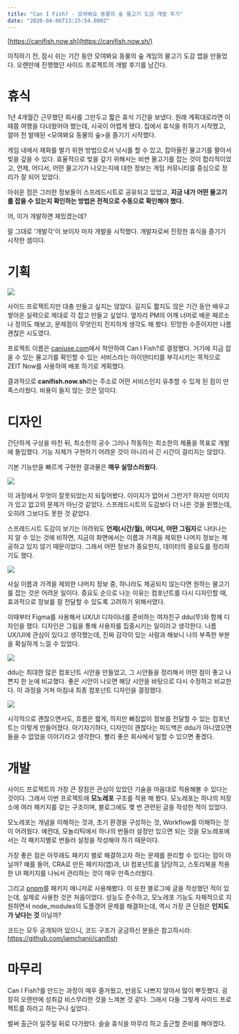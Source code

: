 ```yaml
---
title: "Can I Fish? - 모여봐요 동물의 숲 물고기 도감 개발 후기"
date: "2020-04-06T13:25:54.000Z"
---
```


[https://canifish.now.sh](https://canifish.now.sh/)

이직하기 전, 잠시 쉬는 기간 동안 모여봐요 동물의 숲 게임의 물고기 도감 앱을 만들었다. 오랜만에 진행했던 사이드 프로젝트의 개발 후기를 남긴다.

# 휴식

1년 4개월간 근무했던 회사를 그만두고 짧은 휴식 기간을 보냈다. 원래 계획대로라면 이때쯤 여행을 다녀왔어야 했는데, 시국이 어렵게 됐다. 집에서 휴식을 취하기 시작했고, 얼마 전 발매된 <모여봐요 동물의 숲>을 즐기기 시작했다.

게임 내에서 재화를 벌기 위한 방법으로서 낚시를 할 수 있고, 잡아올린 물고기를 팔아서 빚을 갚을 수 있다. 효율적으로 빚을 갚기 위해서는 비싼 물고기를 잡는 것이 합리적이었고, 언제, 어디서, 어떤 물고기가 나오는지에 대한 정보는 게임 커뮤니티를 중심으로 정리가 잘 되어 있었다.

아쉬운 점은 그러한 정보들이 스프레드시트로 공유되고 있었고, **지금 내가 어떤 물고기를 잡을 수 있는지 확인하는 방법은 전적으로 수동으로 확인해야 했다.**

어, 이거 개발하면 재밌겠는데?

말 그대로 '개발각'이 보이자 마자 개발을 시작했다. 개발자로써 진정한 휴식을 즐기기 시작한 셈이다.

# **기획**

![](b079676e-35ad-421f-8166-da6b06fdd50e_1.png)

사이드 프로젝트지만 대충 만들고 싶지는 않았다. 길지도 짧지도 않은 기간 동안 배우고 쌓아온 실력으로 제대로 각 잡고 만들고 싶었다. 옆자리 PM의 어깨 너머로 배운 페르소나 정의도 해보고, 문제점이 무엇인지 진지하게 생각도 해 봤다. 민망한 수준이지만 나름 괜찮은 시도였다.

프로젝트 이름은 [caniuse.com](https://caniuse.com/)에서 착안하여 Can I Fish?로 결정했다. 거기에 지금 잡을 수 있는 물고기를 확인할 수 있는 서비스라는 아이덴티티를 부각시키는 목적으로 ZEIT Now를 사용하여 배포 하기로 계획했다.

결과적으로 **canifish.now.sh**라는 주소로 어떤 서비스인지 유추할 수 있게 된 점이 만족스러웠다. 비용이 들지 않는 것은 덤이다.

# 디자인

간단하게 구상을 마친 뒤, 최소한의 공수 그러나 작동하는 최소한의 제품을 목표로 개발에 돌입했다. 기능 자체가 구현하기 어려운 것이 아니라서 긴 시간이 걸리지는 않았다.

기본 기능만을 빠르게 구현한 결과물은 **매우 실망스러웠다.**

![](9cc15b38-db7a-4359-93ac-f903bf1aa835_2.png)

이 과정에서 무엇이 잘못되었는지 되짚어봤다. 이미지가 없어서 그런가? 하지만 이미지가 있고 없고의 문제가 아닌것 같았다. 스프레드시트의 도감보다 더 나은 것을 원했는데, 오히려 그보다도 못한 것 같았다.

스프레드시트 도감이 보기는 어려워도 **언제(시간/월), 어디서, 어떤 그림자**로 나타나는지 알 수 있는 것에 비하면, 지금의 화면에서는 이름과 가격을 제외한 나머지 정보는 제공하고 있지 않기 때문이었다. 그래서 어떤 정보가 중요한지, 데이터의 중요도를 정리하기도 했다.

![](8865718c-fac8-4273-892e-fc9b9250f7ad_3.png)

사실 이름과 가격을 제외한 나머지 정보 중, 하나라도 제공되지 않는다면 원하는 물고기를 잡는 것은 어려운 일이다. 중요도 순으로 나눈 이유는 컴포넌트를 다시 디자인할 때, 효과적으로 정보를 잘 전달할 수 있도록 고려하기 위해서였다.

이때부터 Figma를 사용해서 UX/UI 디자이너를 준비하는 여자친구 ddu(뚜)와 함께 디자인을 했다. 디자인은 그림을 통해 사용자를 집중시키는 일이라고 생각한다. 나름 UX/UI에 관심이 있다고 생각했는데, 진짜 감각이 있는 사람과 해보니 나의 부족한 부분을 확실하게 느낄 수 있었다.

![](b9ccbc6b-d2b7-4cec-bf01-76af9c19526c_4.png)

ddu는 최대한 많은 컴포넌트 시안을 만들었고, 그 시안들을 정리해서 어떤 점이 좋고 나쁜지 한 눈에 비교했다. 좋은 시안이 나오면 해당 시안을 바탕으로 다시 수정하고 비교한다. 이 과정을 거쳐 마침내 최종 컴포넌트 디자인을 결정했다.

![](a322e5f1-561f-4e3f-a102-f6a65b9fdd4f_5.png)

시각적으로 괜찮으면서도, 흐름은 짧게, 하지만 빠짐없이 정보를 전달할 수 있는 컴포넌트는 이렇게 만들어졌다. 아기자기하다, 디자인이 괜찮다는 피드백은 ddu가 아니였으면 들을 수 없었을 이야기라고 생각한다. 빨리 좋은 회사에서 일할 수 있으면 좋겠다.

# 개발

사이드 프로젝트의 가장 큰 장점은 관심이 있았던 기술을 마음대로 적용해볼 수 있다는 것이다. 그래서 이번 프로젝트에 **모노레포** 구조를 적용 해 봤다. 모노레포는 하나의 저장소에 여러 패키지를 갖는 구조이며, 블로그에도 몇 번 관련된 글을 작성한 적이 있었다.

모노레포는 개념을 이해하는 것과, 초기 환경을 구성하는 것, Workflow를 이해하는 것이 어려웠다. 예컨대, 모놀리틱에서 하나의 번들러 설정만 있으면 되는 것을 모노레포에서는 각 패키지별로 번들러 설정을 작성해야 하기 때문이다.

가장 좋은 점은 아무래도 패키지 별로 해결하고자 하는 문제를 분리할 수 있다는 점이 아닐까? 예를 들어, CRA로 만든 패키지(앱)과, UI 컴포넌트를 담당하고, 스토리북을 적용한 UI 패키지를 나눠서 관리하는 것이 매우 만족스러웠다.

그리고 [pnpm](https://pnpm.js.org/)를 패키지 매니저로 사용해봤다. 이 또한 블로그에 글을 작성했던 적이 있는데, 실제로 사용한 것은 처음이었다. 성능도 준수하고, 모노레포 기능도 자체적으로 지원하면서 node\_modules의 도플갱어 문제를 해결하는데, 역시 가장 큰 단점은 **인지도가 낮다는 것** 아닐까?

코드는 모두 공개되어 있으니, 코드 구조가 궁금하신 분들은 참고하시라: <https://github.com/iamchanii/canifish>

# 마무리

Can I Fish?를 만드는 과정이 매우 즐거웠고, 반응도 나쁘지 않아서 많이 뿌듯했다. 굉장히 오랜만에 성취감 비스무리한 것을 느껴본 것 같다. 그래서 다들 그렇게 사이드 프로젝트를 하라고 하는구나 싶었다.

벌써 출근이 일주일 뒤로 다가왔다. 슬슬 휴식을 마무리 하고 출근할 준비를 해야겠다.

